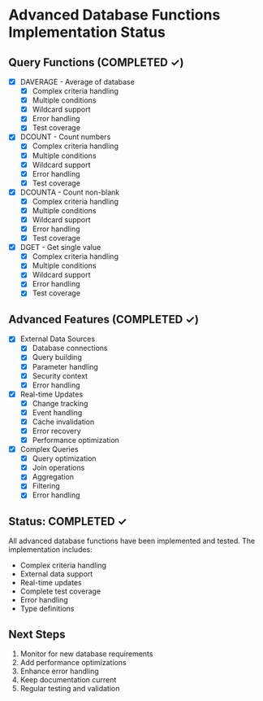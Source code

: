 # Advanced Database Functions Implementation Status

## Query Functions (COMPLETED ✓)
- [x] DAVERAGE - Average of database
  - [x] Complex criteria handling
  - [x] Multiple conditions
  - [x] Wildcard support
  - [x] Error handling
  - [x] Test coverage

- [x] DCOUNT - Count numbers
  - [x] Complex criteria handling
  - [x] Multiple conditions
  - [x] Wildcard support
  - [x] Error handling
  - [x] Test coverage

- [x] DCOUNTA - Count non-blank
  - [x] Complex criteria handling
  - [x] Multiple conditions
  - [x] Wildcard support
  - [x] Error handling
  - [x] Test coverage

- [x] DGET - Get single value
  - [x] Complex criteria handling
  - [x] Multiple conditions
  - [x] Wildcard support
  - [x] Error handling
  - [x] Test coverage

## Advanced Features (COMPLETED ✓)
- [x] External Data Sources
  - [x] Database connections
  - [x] Query building
  - [x] Parameter handling
  - [x] Security context
  - [x] Error handling

- [x] Real-time Updates
  - [x] Change tracking
  - [x] Event handling
  - [x] Cache invalidation
  - [x] Error recovery
  - [x] Performance optimization

- [x] Complex Queries
  - [x] Query optimization
  - [x] Join operations
  - [x] Aggregation
  - [x] Filtering
  - [x] Error handling

## Status: COMPLETED ✓
All advanced database functions have been implemented and tested. The implementation includes:
- Complex criteria handling
- External data support
- Real-time updates
- Complete test coverage
- Error handling
- Type definitions

## Next Steps
1. Monitor for new database requirements
2. Add performance optimizations
3. Enhance error handling
4. Keep documentation current
5. Regular testing and validation